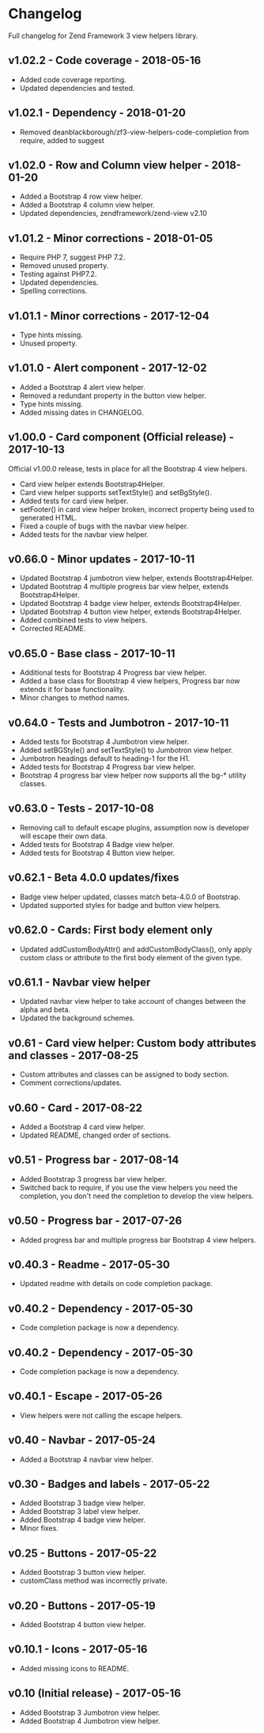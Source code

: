 # Changelog

Full changelog for Zend Framework 3 view helpers library.

## v1.02.2 - Code coverage - 2018-05-16

* Added code coverage reporting.
* Updated dependencies and tested.

## v1.02.1 - Dependency - 2018-01-20

* Removed deanblackborough/zf3-view-helpers-code-completion from require, added to suggest

## v1.02.0 - Row and Column view helper - 2018-01-20

* Added a Bootstrap 4 row view helper.
* Added a Bootstrap 4 column view helper.
* Updated dependencies, zendframework/zend-view v2.10

## v1.01.2 - Minor corrections - 2018-01-05

* Require PHP 7, suggest PHP 7.2.
* Removed unused property.
* Testing against PHP7.2.
* Updated dependencies.
* Spelling corrections.

## v1.01.1 - Minor corrections - 2017-12-04

* Type hints missing.
* Unused property.

## v1.01.0 - Alert component - 2017-12-02

* Added a Bootstrap 4 alert view helper.
* Removed a redundant property in the button view helper.
* Type hints missing.
* Added missing dates in CHANGELOG.

## v1.00.0 - Card component (Official release) - 2017-10-13

Official v1.00.0 release, tests in place for all the Bootstrap 4 view helpers.

* Card view helper extends Bootstrap4Helper.
* Card view helper supports setTextStyle() and setBgStyle().
* Added tests for card view helper.
* setFooter() in card view helper broken, incorrect property being used to generated HTML.
* Fixed a couple of bugs with the navbar view helper.
* Added tests for the navbar view helper.

## v0.66.0 - Minor updates - 2017-10-11

* Updated Bootstrap 4 jumbotron view helper, extends Bootstrap4Helper.
* Updated Bootstrap 4 multiple progress bar view helper, extends Bootstrap4Helper.
* Updated Bootstrap 4 badge view helper, extends Bootstrap4Helper.
* Updated Bootstrap 4 button view helper, extends Bootstrap4Helper.
* Added combined tests to view helpers.
* Corrected README.

## v0.65.0 - Base class - 2017-10-11

* Additional tests for Bootstrap 4 Progress bar view helper.
* Added a base class for Bootstrap 4 view helpers, Progress bar now extends it for base functionality.
* Minor changes to method names.

## v0.64.0 - Tests and Jumbotron - 2017-10-11

* Added tests for Bootstrap 4 Jumbotron view helper.
* Added setBGStyle() and setTextStyle() to Jumbotron view helper.
* Jumbotron headings default to heading-1 for the H1.
* Added tests for Bootstrap 4 Progress bar view helper.
* Bootstrap 4 progress bar view helper now supports all the bg-* utility classes.

## v0.63.0 - Tests - 2017-10-08

* Removing call to default escape plugins, assumption now is developer will escape their own data.
* Added tests for Bootstrap 4 Badge view helper.
* Added tests for Bootstrap 4 Button view helper.

## v0.62.1 - Beta 4.0.0 updates/fixes

* Badge view helper updated, classes match beta-4.0.0 of Bootstrap.
* Updated supported styles for badge and button view helpers.

## v0.62.0 - Cards: First body element only

* Updated addCustomBodyAttr() and addCustomBodyClass(), only apply custom class or attribute to the first body element 
of the given type.

## v0.61.1 - Navbar view helper

* Updated navbar view helper to take account of changes between the alpha and beta.
* Updated the background schemes.

## v0.61 - Card view helper: Custom body attributes and classes - 2017-08-25

* Custom attributes and classes can be assigned to body section.
* Comment corrections/updates.

## v0.60 - Card - 2017-08-22

* Added a Bootstrap 4 card view helper.
* Updated README, changed order of sections.

## v0.51 - Progress bar - 2017-08-14

* Added Bootstrap 3 progress bar view helper.
* Switched back to require, if you use the view helpers you need the completion, you don't need the completion to develop the view helpers.

## v0.50 - Progress bar - 2017-07-26

* Added progress bar and multiple progress bar Bootstrap 4 view helpers.

## v0.40.3 - Readme - 2017-05-30

* Updated readme with details on code completion package.

## v0.40.2 - Dependency - 2017-05-30

* Code completion package is now a dependency.

## v0.40.2 - Dependency - 2017-05-30

* Code completion package is now a dependency.

## v0.40.1 - Escape - 2017-05-26

* View helpers were not calling the escape helpers.

## v0.40 - Navbar - 2017-05-24

* Added a Bootstrap 4 navbar view helper.

## v0.30 - Badges and labels - 2017-05-22

* Added Bootstrap 3 badge view helper.
* Added Bootstrap 3 label view helper.
* Added Bootstrap 4 badge view helper.
* Minor fixes.

## v0.25 - Buttons - 2017-05-22

* Added Bootstrap 3 button view helper.
* customClass method was incorrectly private.

## v0.20 - Buttons - 2017-05-19

* Added Bootstrap 4 button view helper.

## v0.10.1 - Icons - 2017-05-16

* Added missing icons to README.

## v0.10 (Initial release) - 2017-05-16

* Added Bootstrap 3 Jumbotron view helper.
* Added Bootstrap 4 Jumbotron view helper.

